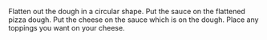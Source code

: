 Flatten out the dough in a circular shape.
Put the sauce on the flattened pizza dough.
Put the cheese on the sauce which is on the dough.
Place any toppings you want on your cheese.